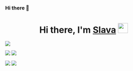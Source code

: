 ### Hi there 👋

<!--
**CactuZzRm/CactuZzRm** is a ✨ _special_ ✨ repository because its `README.md` (this file) appears on your GitHub profile.

Here are some ideas to get you started:

- 🔭 I’m currently working on ...
- 🌱 I’m currently learning ...
- 👯 I’m looking to collaborate on ...
- 🤔 I’m looking for help with ...
- 💬 Ask me about ...
- 📫 How to reach me: ...
- 😄 Pronouns: ...
- ⚡ Fun fact: ...
-->

<h1 align="center">Hi there, I'm <a href="https://vk.com/slaysl" target="_blank">Slava</a> 
<img src="https://github.com/blackcater/blackcater/raw/main/images/Hi.gif" height="32"/></h1>

![](https://github-profile-summary-cards.vercel.app/api/cards/profile-details?username=slava-vl&theme=solarized_dark)

![](https://github-profile-summary-cards.vercel.app/api/cards/most-commit-language?username=slava-vl&theme=solarized_dark)
![](https://github-profile-summary-cards.vercel.app/api/cards/repos-per-language?username=slava-vl&theme=solarized_dark)

![](https://github-profile-summary-cards.vercel.app/api/cards/stats?username=slava-vl&theme=solarized_dark)
![](https://github-profile-summary-cards.vercel.app/api/cards/productive-time?username=slava-vl&theme=solarized_dark)
